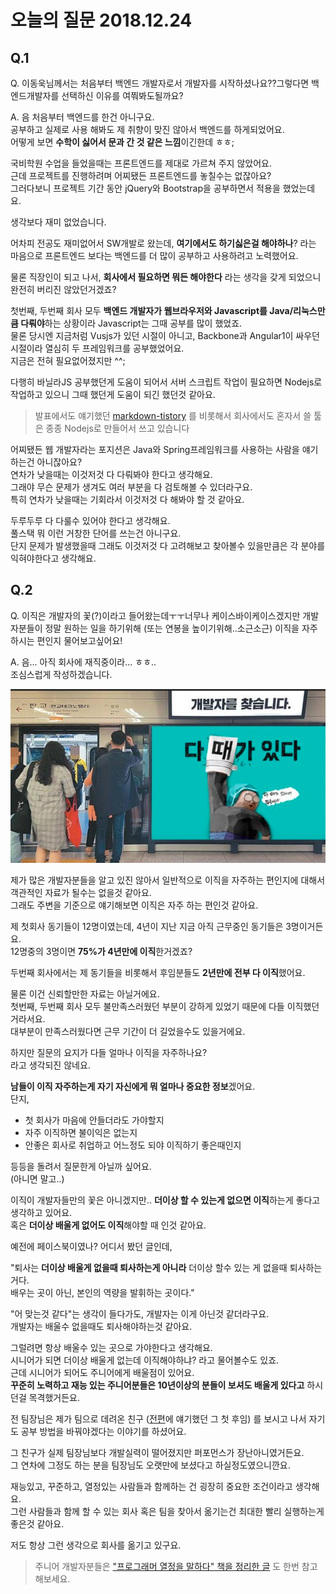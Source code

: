 # 오늘의 질문 2018.12.24

## Q.1

Q. 이동욱님께서는 처음부터 백엔드 개발자로서 개발자를 시작하셨나요??그렇다면 백엔드개발자를 선택하신 이유를 여쭤봐도될까요?

A. 음 처음부터 백엔드를 한건 아니구요.  
공부하고 실제로 사용 해봐도 제 취향이 맞진 않아서 백엔드를 하게되었어요.  
어떻게 보면 **수학이 싫어서 문과 간 것 같은 느낌**이긴한데 ㅎㅎ;  
  
국비학원 수업을 들었을때는 프론트엔드를 제대로 가르쳐 주지 않았어요.  
근데 프로젝트를 진행하려며 어찌됐든 프론트엔드를 놓칠수는 없잖아요?  
그러다보니 프로젝트 기간 동안 jQuery와 Bootstrap을 공부하면서 적용을 했었는데요.  
  
생각보다 재미 없었습니다.  
  
어차피 전공도 재미없어서 SW개발로 왔는데, **여기에서도 하기싫은걸 해야하나**? 라는 마음으로 프론트엔드 보다는 백엔드를 더 많이 공부하고 사용하려고 노력했어요.  
  
물론 직장인이 되고 나서, **회사에서 필요하면 뭐든 해야한다** 라는 생각을 갖게 되었으니 완전히 버리진 않았던거겠죠?  
  
첫번째, 두번째 회사 모두 **백엔드 개발자가 웹브라우저와 Javascript를 Java/리눅스만큼 다뤄야**하는 상황이라 Javascript는 그때 공부를 많이 했었죠.  
물론 당시엔 지금처럼 Vusjs가 있던 시절이 아니고, Backbone과 Angular1이 싸우던 시절이라 열심히 두 프레임워크를 공부했었어요.  
지금은 전혀 필요없어졌지만 ^^;  
  
다행히 바닐라JS 공부했던게 도움이 되어서 서버 스크립트 작업이 필요하면 Nodejs로 작업하고 있으니 그때 했던게 도움이 되긴 했던것 같아요.  

> 발표에서도 얘기했던 [markdown-tistory](https://github.com/jojoldu/markdown-tistory) 를 비롯해서 회사에서도 혼자서 쓸 툴은 종종 Nodejs로 만들어서 쓰고 있습니다
  
어찌됐든 웹 개발자라는 포지션은 Java와 Spring프레임워크를 사용하는 사람을 얘기하는건 아니잖아요?  
연차가 낮을때는 이것저것 다 다뤄봐야 한다고 생각해요.  
그래야 무슨 문제가 생겨도 여러 부분을 다 검토해볼 수 있더라구요.  
특히 연차가 낮을때는 기회라서 이것저것 다 해봐야 할 것 같아요.  
  
두루두루 다 다룰수 있어야 한다고 생각해요.  
풀스택 뭐 이런 거창한 단어를 쓰는건 아니구요.  
단지 문제가 발생했을때 그래도 이것저것 다 고려해보고 찾아볼수 있을만큼은 각 분야를 익혀야한다고 생각해요.

## Q.2

Q. 이직은 개발자의 꽃(?)이라고 들어왔는데ㅜㅜ너무나 케이스바이케이스겠지만 개발자분들이 정말 원하는 일을 하기위해 (또는 연봉을 높이기위해..소근소근) 이직을 자주하시는 편인지 물어보고싶어요!  
  
A. 음... 아직 회사에 재직중이라... ㅎㅎ..  
조심스럽게 작성하겠습니다.  
  
![1](./images/1.png)

제가 많은 개발자분들을 알고 있진 않아서 일반적으로 이직을 자주하는 편인지에 대해서 객관적인 자료가 될수는 없을것 같아요.  
그래도 주변을 기준으로 얘기해보면 이직은 자주 하는 편인것 같아요.  
  
제 첫회사 동기들이 12명이였는데, 4년이 지난 지금 아직 근무중인 동기들은 3명이거든요.  
12명중의 3명이면 **75%가 4년만에 이직**한거겠죠?  
  
두번째 회사에서는 제 동기들을 비롯해서 후임분들도 **2년만에 전부 다 이직**했어요.  
  
물론 이건 신뢰할만한 자료는 아닐거에요.  
첫번째, 두번째 회사 모두 불만족스러웠던 부분이 강하게 있었기 때문에 다들 이직했던거라서요.  
대부분이 만족스러웠다면 근무 기간이 더 길었을수도 있을거에요.  
  
하지만 질문의 요지가 다들 얼마나 이직을 자주하나요?  
라고 생각되진 않네요.  
  
**남들이 이직 자주하는게 자기 자신에게 뭐 얼마나 중요한 정보**겠어요.  
단지, 

* 첫 회사가 마음에 안들더라도 가야할지
* 자주 이직하면 불이익은 없는지
* 안좋은 회사로 취업하고 어느정도 되야 이직하기 좋은때인지

등등을 돌려서 질문한게 아닐까 싶어요.  
(아니면 말고..)  
  
이직이 개발자들만의 꽃은 아니겠지만.. **더이상 할 수 있는게 없으면 이직**하는게 좋다고 생각하고 있어요.  
혹은 **더이상 배울게 없어도 이직**해야할 때 인것 같아요.  
  
예전에 페이스북이였나? 어디서 봤던 글인데,  
  
"퇴사는 **더이상 배울게 없을때 퇴사하는게 아니라** 더이상 할수 있는 게 없을때 퇴사하는거다.  
배우는 곳이 아닌, 본인의 역량을 발휘하는 곳이다."  
  
"어 맞는것 같다"는 생각이 들다가도, 개발자는 이게 아닌것 같더라구요.  
개발자는 배울수 없을때도 퇴사해야하는것 같아요.  
  
그럴려면 항상 배울수 있는 곳으로 가야한다고 생각해요.  
시니어가 되면 더이상 배울게 없는데 이직해야하냐?  라고 물어볼수도 있죠.  
근데 시니어가 되어도 주니어에게 배울점이 있어요.  
**꾸준히 노력하고 재능 있는 주니어분들은 10년이상의 분들이 보셔도 배울게 있다고** 하시던걸 목격했거든요.  
  
전 팀장님은 제가 팀으로 데려온 친구 ([전편](https://jojoldu.tistory.com/360)에 얘기했던 그 첫 후임) 를 보시고 나서 자기도 공부 방법을 바꿔야겠다는 이야기를 하셨어요.  
  
그 친구가 실제 팀장님보다 개발실력이 떨어졌지만 퍼포먼스가 장난아니였거든요.  
그 연차에 그정도 하는 분을 팀장님도 오랫만에 보셨다고 하실정도였으니깐요.  
  
재능있고, 꾸준하고, 열정있는 사람들과 함께하는 건 굉장히 중요한 조건이라고 생각해요.  
그런 사람들과 함께 할 수 있는 회사 혹은 팀을 찾아서 옮기는건 최대한 빨리 실행하는게 좋은것 같아요.  
  
저도 항상 그런 생각으로 회사를 옮기고 있구요.

> 주니어 개발자분들은 ["프로그래머 열정을 말하다" 책을 정리한 글](https://jojoldu.tistory.com/245) 도 한번 참고해보세요.  



